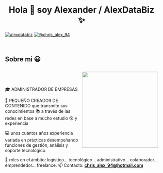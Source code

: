 <h1 align="center">Hola 👋  soy Alexander / AlexDataBiz ✨ </h1> 

<p align="left">
  <a href="https://www.linkedin.com/in/chrisalex94/" target="blank"><img align="center" src="https://img.shields.io/badge/LinkedIn-0077B5?style=for-the-badge&logo=linkedin&logoColor=white" alt="alexdatabiz"/></a>
<a href = "mailto:chris_alex_94@hotmail.com" target="blank"><img align="center" src="https://img.shields.io/badge/Microsoft_Outlook-0078D4?style=for-the-badge&logo=microsoft-outlook&logoColor=white" alt="@chris_alex_94"  /></a>
  </p>
<br>
<h2>Sobre mi 😃</h2>

## <picture> <img align="right" src="https://github.com/7oSkaaa/7oSkaaa/blob/main/Images/Right_Side.gif?raw=true" width = 250px></picture>
<br><br>

<!--Intro start-->

<p align="left">
🎓 ADMINISTRADOR DE EMPRESAS

🎥 PEQUEÑO CREADOR DE CONTENIDO que transmite sus conocimientos 📚 a través de las redes en base a mucho estudio 😵 y experiencia

💻 unos cuántos años experiencia variada en prácticas desempeñando funciones de gestión, análisis y soporte tecnológico.

📝 roles en el ámbito: logístico... tecnológico... administrativo... colaborador... emprendedor... freelance.
📫 Contacto: **chris_alex_94@hotmail.com**
<!--Intro end-->
  </p>
<br>
